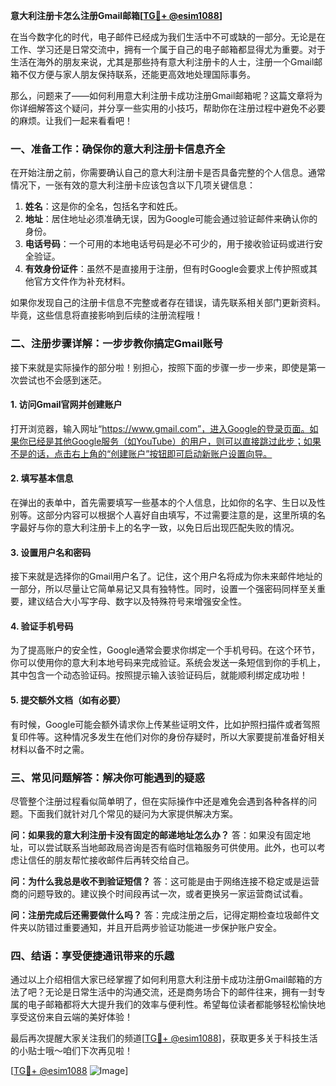 **意大利注册卡怎么注册Gmail邮箱[[TG💪+ @esim1088](https://t.me/s/esim1088)]**

在当今数字化的时代，电子邮件已经成为我们生活中不可或缺的一部分。无论是在工作、学习还是日常交流中，拥有一个属于自己的电子邮箱都显得尤为重要。对于生活在海外的朋友来说，尤其是那些持有意大利注册卡的人士，注册一个Gmail邮箱不仅方便与家人朋友保持联系，还能更高效地处理国际事务。

那么，问题来了——如何利用意大利注册卡成功注册Gmail邮箱呢？这篇文章将为你详细解答这个疑问，并分享一些实用的小技巧，帮助你在注册过程中避免不必要的麻烦。让我们一起来看看吧！

### 一、准备工作：确保你的意大利注册卡信息齐全

在开始注册之前，你需要确认自己的意大利注册卡是否具备完整的个人信息。通常情况下，一张有效的意大利注册卡应该包含以下几项关键信息：

1. **姓名**：这是你的全名，包括名字和姓氏。
2. **地址**：居住地址必须准确无误，因为Google可能会通过验证邮件来确认你的身份。
3. **电话号码**：一个可用的本地电话号码是必不可少的，用于接收验证码或进行安全验证。
4. **有效身份证件**：虽然不是直接用于注册，但有时Google会要求上传护照或其他官方文件作为补充材料。

如果你发现自己的注册卡信息不完整或者存在错误，请先联系相关部门更新资料。毕竟，这些信息将直接影响到后续的注册流程哦！

### 二、注册步骤详解：一步步教你搞定Gmail账号

接下来就是实际操作的部分啦！别担心，按照下面的步骤一步一步来，即使是第一次尝试也不会感到迷茫。

#### 1. 访问Gmail官网并创建账户

打开浏览器，输入网址“https://www.gmail.com”，进入Google的登录页面。如果你已经是其他Google服务（如YouTube）的用户，则可以直接跳过此步；如果不是的话，点击右上角的“创建账户”按钮即可启动新账户设置向导。

#### 2. 填写基本信息

在弹出的表单中，首先需要填写一些基本的个人信息，比如你的名字、生日以及性别等。这部分内容可以根据个人喜好自由填写，不过需要注意的是，这里所填的名字最好与你的意大利注册卡上的名字一致，以免日后出现匹配失败的情况。

#### 3. 设置用户名和密码

接下来就是选择你的Gmail用户名了。记住，这个用户名将成为你未来邮件地址的一部分，所以尽量让它简单易记又具有独特性。同时，设置一个强密码同样至关重要，建议结合大小写字母、数字以及特殊符号来增强安全性。

#### 4. 验证手机号码

为了提高账户的安全性，Google通常会要求你绑定一个手机号码。在这个环节，你可以使用你的意大利本地号码来完成验证。系统会发送一条短信到你的手机上，其中包含一个动态验证码。按照提示输入该验证码后，就能顺利绑定成功啦！

#### 5. 提交额外文档（如有必要）

有时候，Google可能会额外请求你上传某些证明文件，比如护照扫描件或者驾照复印件等。这种情况多发生在他们对你的身份存疑时，所以大家要提前准备好相关材料以备不时之需。

### 三、常见问题解答：解决你可能遇到的疑惑

尽管整个注册过程看似简单明了，但在实际操作中还是难免会遇到各种各样的问题。下面我们就针对几个常见的疑问为大家提供解决方案。

**问：如果我的意大利注册卡没有固定的邮递地址怎么办？**
答：如果没有固定地址，可以尝试联系当地邮政局咨询是否有临时信箱服务可供使用。此外，也可以考虑让信任的朋友帮忙接收邮件后再转交给自己。

**问：为什么我总是收不到验证短信？**
答：这可能是由于网络连接不稳定或是运营商的问题导致的。建议换个时间段再试一次，或者更换另一家运营商试试看。

**问：注册完成后还需要做什么吗？**
答：完成注册之后，记得定期检查垃圾邮件文件夹以防错过重要通知，并且开启两步验证功能进一步保护账户安全。

### 四、结语：享受便捷通讯带来的乐趣

通过以上介绍相信大家已经掌握了如何利用意大利注册卡成功注册Gmail邮箱的方法了吧？无论是日常生活中的沟通交流，还是商务场合下的邮件往来，拥有一封专属的电子邮箱都将大大提升我们的效率与便利性。希望每位读者都能够轻松愉快地享受这份来自云端的美好体验！

最后再次提醒大家关注我们的频道[[TG💪+ @esim1088](https://t.me/s/esim1088)]，获取更多关于科技生活的小贴士哦～咱们下次再见啦！

[[TG💪+ @esim1088](https://t.me/s/esim1088) ![Image](https://i.postimg.cc/4NQfJmqS/Snipaste-2025-05-13-00-14-12.png)]